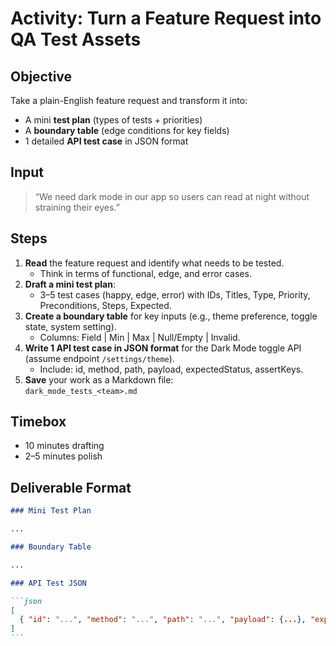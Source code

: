 # Activity: Turn a Feature Request into QA Test Assets

## Objective

Take a plain-English feature request and transform it into:

- A mini **test plan** (types of tests + priorities)
- A **boundary table** (edge conditions for key fields)
- 1 detailed **API test case** in JSON format

## Input

> “We need dark mode in our app so users can read at night without straining their eyes.”

## Steps

1. **Read** the feature request and identify what needs to be tested.
   - Think in terms of functional, edge, and error cases.
2. **Draft a mini test plan**:
   - 3–5 test cases (happy, edge, error) with IDs, Titles, Type, Priority, Preconditions, Steps, Expected.
3. **Create a boundary table** for key inputs (e.g., theme preference, toggle state, system setting).
   - Columns: Field | Min | Max | Null/Empty | Invalid.
4. **Write 1 API test case in JSON format** for the Dark Mode toggle API (assume endpoint `/settings/theme`).
   - Include: id, method, path, payload, expectedStatus, assertKeys.
5. **Save** your work as a Markdown file:  
   `dark_mode_tests_<team>.md`

## Timebox

- 10 minutes drafting
- 2–5 minutes polish

## Deliverable Format

````markdown
### Mini Test Plan

...

### Boundary Table

...

### API Test JSON

```json
[
  { "id": "...", "method": "...", "path": "...", "payload": {...}, "expectedStatus": 200, "assertKeys": ["..."] }
]
```
````
